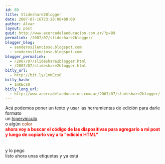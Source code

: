 ```yaml
---
id: 89
title: Slideshare2Blogger
date: 2007-07-16T23:20:00+00:00
author: Alvar
layout: post
guid: http://www.acercadelaeducacion.com.ar/?p=89
permalink: /2007/07/slideshare2blogger/
blogger_blog:
  - senderosilencioso.blogspot.com
  - senderosilencioso.blogspot.com
blogger_permalink:
  - /2007/07/slideshare2blogger.html
  - /2007/07/slideshare2blogger.html
bitly_url:
  - http://bit.ly/1mKEcs0
bitly_hash:
  - 1mKEcs0
bitly_long_url:
  - http://www.acercadelaeducacion.com.ar/2007/07/slideshare2blogger/
---
```

Acá podemos poner un texto y usar las herramientas de edición para darle formato<br />un <a href="http://www.google.com.ar/">hipervínculo</a><br />o algún<span style="color:rgb(153, 51, 0);"> color<br /><span style="color:rgb(255, 0, 0);"><span style="font-weight:bold;">ahora voy a buscar el código de las diapositivas para agregarlo a mi post<br />y luego de copiarlo voy a la "edición HTML"<br /></span><br /></span></span><br />y lo pego<br />listo ahora unas etiquetas y ya está<br />